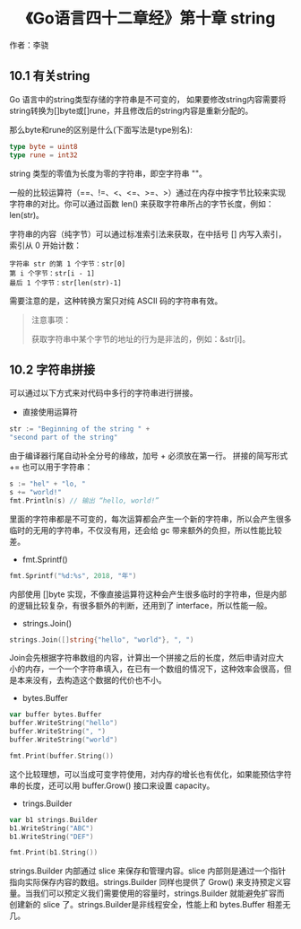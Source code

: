 # <center>《Go语言四十二章经》第十章 string</center>

作者：李骁

## 10.1 有关string
Go 语言中的string类型存储的字符串是不可变的， 如果要修改string内容需要将string转换为[]byte或[]rune，并且修改后的string内容是重新分配的。

那么byte和rune的区别是什么(下面写法是type别名):

```Go
type byte = uint8
type rune = int32
```
string 类型的零值为长度为零的字符串，即空字符串 ""。

一般的比较运算符（==、!=、<、<=、>=、>）通过在内存中按字节比较来实现字符串的对比。你可以通过函数 len() 来获取字符串所占的字节长度，例如：len(str)。

字符串的内容（纯字节）可以通过标准索引法来获取，在中括号 [] 内写入索引，索引从 0 开始计数：

    字符串 str 的第 1 个字节：str[0]
    第 i 个字节：str[i - 1]
    最后 1 个字节：str[len(str)-1]

需要注意的是，这种转换方案只对纯 ASCII 码的字符串有效。

>注意事项：
>
>获取字符串中某个字节的地址的行为是非法的，例如：&str[i]。

## 10.2 字符串拼接

可以通过以下方式来对代码中多行的字符串进行拼接。
* 直接使用运算符

```Go
str := "Beginning of the string " +
"second part of the string"
```
由于编译器行尾自动补全分号的缘故，加号 + 必须放在第一行。
拼接的简写形式 += 也可以用于字符串：

```Go
s := "hel" + "lo, "
s += "world!"
fmt.Println(s) // 输出 “hello, world!”
```
里面的字符串都是不可变的，每次运算都会产生一个新的字符串，所以会产生很多临时的无用的字符串，不仅没有用，还会给 gc 带来额外的负担，所以性能比较差。

* fmt.Sprintf()

```Go
fmt.Sprintf("%d:%s", 2018, "年")
```
内部使用 []byte 实现，不像直接运算符这种会产生很多临时的字符串，但是内部的逻辑比较复杂，有很多额外的判断，还用到了 interface，所以性能一般。

* strings.Join()

```Go
strings.Join([]string{"hello", "world"}, ", ")
```
Join会先根据字符串数组的内容，计算出一个拼接之后的长度，然后申请对应大小的内存，一个一个字符串填入，在已有一个数组的情况下，这种效率会很高，但是本来没有，去构造这个数据的代价也不小。

* bytes.Buffer

```Go
var buffer bytes.Buffer
buffer.WriteString("hello")
buffer.WriteString(", ")
buffer.WriteString("world")

fmt.Print(buffer.String())
```
这个比较理想，可以当成可变字符使用，对内存的增长也有优化，如果能预估字符串的长度，还可以用 buffer.Grow() 接口来设置 capacity。

* trings.Builder

```Go
var b1 strings.Builder
b1.WriteString("ABC")
b1.WriteString("DEF")

fmt.Print(b1.String())
```
strings.Builder 内部通过 slice 来保存和管理内容。slice 内部则是通过一个指针指向实际保存内容的数组。strings.Builder 同样也提供了 Grow() 来支持预定义容量。当我们可以预定义我们需要使用的容量时，strings.Builder 就能避免扩容而创建新的 slice 了。strings.Builder是非线程安全，性能上和 bytes.Buffer 相差无几。
